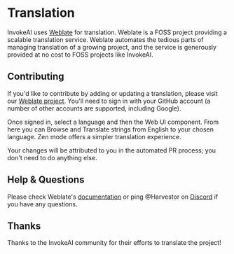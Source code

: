 # Translation

InvokeAI uses [Weblate](https://weblate.org/) for translation. Weblate is a FOSS project providing a scalable translation service. Weblate automates the tedious parts of managing translation of a growing project, and the service is generously provided at no cost to FOSS projects like InvokeAI.

## Contributing

If you'd like to contribute by adding or updating a translation, please visit our [Weblate project](https://hosted.weblate.org/engage/invokeai/). You'll need to sign in with your GitHub account (a number of other accounts are supported, including Google).

Once signed in, select a language and then the Web UI component. From here you can Browse and Translate strings from English to your chosen language. Zen mode offers a simpler translation experience.

Your changes will be attributed to you in the automated PR process; you don't need to do anything else.

## Help & Questions

Please check Weblate's [documentation](https://docs.weblate.org/en/latest/index.html) or ping @Harvestor on [Discord](https://discord.com/channels/1020123559063990373/1049495067846524939) if you have any questions.

## Thanks

Thanks to the InvokeAI community for their efforts to translate the project!